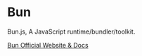 # Bun
 Bun.js, A JavaScript runtime/bundler/toolkit.

[Bun Official Website & Docs](https://bun.sh)
 

